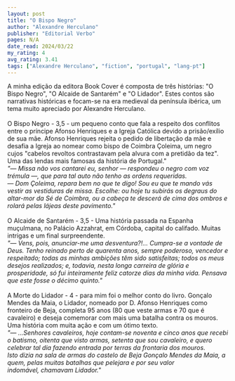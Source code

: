 ```yaml
---
layout: post
title: "O Bispo Negro"
author: "Alexandre Herculano"
publisher: "Editorial Verbo"
pages: N/A
date_read: 2024/03/22
my_rating: 4
avg_rating: 3.41
tags: ["Alexandre Herculano", "fiction", "portugal", "lang-pt"]
---
```


A minha edição da editora Book Cover é composta de três histórias: "O Bispo Negro", "O Alcaide de Santarém" e "O Lidador". Estes contos são narrativas históricas e focam-se na era medieval da península ibérica, um tema muito apreciado por Alexandre Herculano.<br/><br/>O Bispo Negro - 3,5 - um pequeno conto que fala a respeito dos conflitos entre o príncipe Afonso Henriques e a Igreja Católica devido a prisão/exílio de sua mãe. Afonso Henriques rejeita o pedido de libertação da mãe e desafia a Igreja ao nomear como bispo de Coimbra Çoleima, um negro cujos "cabelos revoltos contrastavam pela alvura com a pretidão da tez". Uma das lendas mais famosas da história de Portugal."<br/><i> "— Missa não vos cantarei eu, senhor — respondeu o negro com voz trémula —, que para tal auto não tenho as ordens requeridas.<br/>— Dom Çoleima, repara bem no que te digo! Sou eu que te mando vás vestir as vestiduras de missa. Escolhe: ou hoje tu subirás os degraus do altar-mor da Sé de Coimbra, ou a cabeça te descerá de cima dos ombros e rolará pelas lájeas deste pavimento." </i><br/><br/>O Alcaide de Santarém - 3,5 - Uma história passada na Espanha muçulmana, no Palácio Azzahrat, em Córdoba, capital do califado. Muitas intrigas e um final surpreendente.<br/><i>"— Vens, pois, anunciar-me uma desventura?!... Cumpra-se a vontade de Deus. Tenho reinado perto de quarenta anos, sempre poderoso, vencedor e respeitado; todas as minhas ambições têm sido satisfeitas; todos os meus desejos realizados; e, todavia, nesta longa carreira de glória e prosperidade, só fui inteiramente feliz catorze dias da minha vida. Pensava que este fosse o décimo quinto."</i><br/><br/>A Morte do Lidador - 4 - para mim foi o melhor conto do livro. Gonçalo Mendes da Maia, o Lidador, nomeado por D. Afonso Henriques como fronteiro de Beja, completa 95 anos (80 que veste armas e 70 que é cavaleiro) e deseja comemorar com mais uma batalha contra os mouros. Uma história com muita ação e com um ótimo texto.<br/><i>"—  …Senhores cavaleiros, hoje contam-se noventa e cinco anos que recebi o batismo, oitenta que visto armas, setenta que sou cavaleiro, e quero celebrar tal dia fazendo entrada por terras da frontaria dos mouros.<br/>Isto dizia na sala de armas do castelo de Beja Gonçalo Mendes da Maia, a quem, pelas muitas batalhas que pelejara e por seu valor<br/>indomável, chamavam Lidador." </i><br/>


